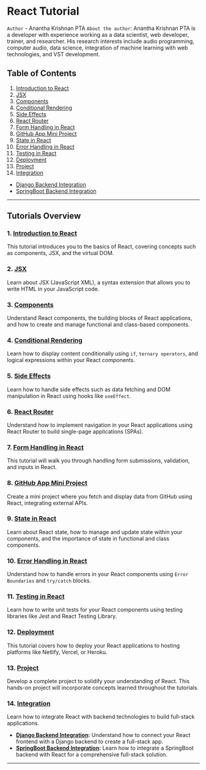 # React Tutorial

`Author` - Anantha Krishnan PTA
`About the author`:
Anantha Krishnan PTA is a developer with experience working as a data scientist, web developer, trainer, and researcher. His research interests include audio programming, computer audio, data science, integration of machine learning with web technologies, and VST development.


## Table of Contents

1. [Introduction to React](01-intro.md)
2. [JSX](02-00-JSX.md)
3. [Components](03-00-components.md)
4. [Conditional Rendering](04-00-conditional-rendering.md)
5. [Side Effects](05-00-side-effects.md)
6. [React Router](06-00-react-router.md)
7. [Form Handling in React](07-00-form-handling.md)
8. [GitHub App Mini Project](08-00-github-app-mini-project.md)
9. [State in React](09-00-state.md)
10. [Error Handling in React](10-00-error-handling.md)
11. [Testing in React](11-00-testing.md)
12. [Deployment](12-00-deployment.md)
13. [Project](13-00-project.md)
14. [Integration](14-00-integration.md)
   - [Django Backend Integration](14-01-django.md)
   - [SpringBoot Backend Integration](14-02-springboot.md)

---

## Tutorials Overview

### 1. [Introduction to React](01-intro.md)
This tutorial introduces you to the basics of React, covering concepts such as components, JSX, and the virtual DOM.

### 2. [JSX](02-00-JSX.md)
Learn about JSX (JavaScript XML), a syntax extension that allows you to write HTML in your JavaScript code.

### 3. [Components](03-00-components.md)
Understand React components, the building blocks of React applications, and how to create and manage functional and class-based components.

### 4. [Conditional Rendering](04-00-conditional-rendering.md)
Learn how to display content conditionally using `if`, `ternary operators`, and logical expressions within your React components.

### 5. [Side Effects](05-00-side-effects.md)
Learn how to handle side effects such as data fetching and DOM manipulation in React using hooks like `useEffect`.

### 6. [React Router](06-00-react-router.md)
Understand how to implement navigation in your React applications using React Router to build single-page applications (SPAs).

### 7. [Form Handling in React](07-00-form-handling.md)
This tutorial will walk you through handling form submissions, validation, and inputs in React.

### 8. [GitHub App Mini Project](08-00-github-app-mini-project.md)
Create a mini project where you fetch and display data from GitHub using React, integrating external APIs.

### 9. [State in React](09-00-state.md)
Learn about React state, how to manage and update state within your components, and the importance of state in functional and class components.

### 10. [Error Handling in React](10-00-error-handling.md)
Understand how to handle errors in your React components using `Error Boundaries` and `try/catch` blocks.

### 11. [Testing in React](11-00-testing.md)
Learn how to write unit tests for your React components using testing libraries like Jest and React Testing Library.

### 12. [Deployment](12-00-deployment.md)
This tutorial covers how to deploy your React applications to hosting platforms like Netlify, Vercel, or Heroku.

### 13. [Project](13-00-project.md)
Develop a complete project to solidify your understanding of React. This hands-on project will incorporate concepts learned throughout the tutorials.

### 14. [Integration](14-00-integration.md)
Learn how to integrate React with backend technologies to build full-stack applications.
   - **[Django Backend Integration](14-01-django.md):** Understand how to connect your React frontend with a Django backend to create a full-stack app.
   - **[SpringBoot Backend Integration](14-02-springboot.md):** Learn how to integrate a SpringBoot backend with React for a comprehensive full-stack solution.

---
